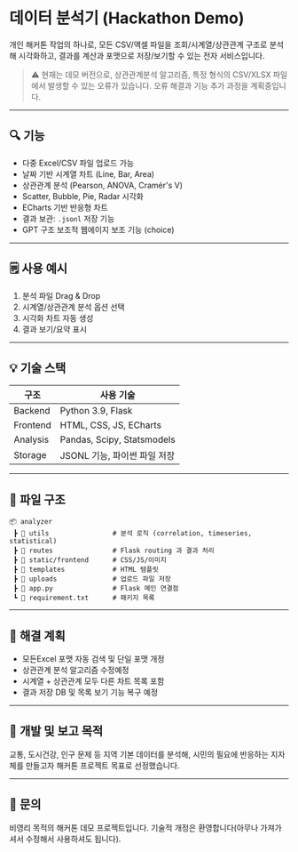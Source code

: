 # 데이터 분석기 (Hackathon Demo)

개인 해커톤 작업의 하나로, 모든 CSV/액셀 파일을 조회/시계열/상관관계 구조로 분석해 시각화하고, 결과를 계산과 포맷으로 저장/보기할 수 있는 전자 서비스입니다.

> ⚠️ 현재는 데모 버전으로, 상관관계분석 알고리즘, 특정 형식의 CSV/XLSX 파일에서 발생할 수 있는 오류가 있습니다. 오류 해결과 기능 추가 과정을 계획중입니다.

---

## 🔍  기능

* 다중 Excel/CSV 파일 업로드 가능
* 날짜 기반 시계열 차트 (Line, Bar, Area)
* 상관관계 분석 (Pearson, ANOVA, Cramér's V)
* Scatter, Bubble, Pie, Radar 시각화
* ECharts 기반 반응형 차트
* 결과 보관: `.jsonl` 저장 기능
* GPT 구조 보조적 웹에이지 보조 기능 (choice)

---

## 🗒️ 사용 예시

1. 분석 파일 Drag & Drop
2. 시계열/상관관계 분석 옵션 선택
3. 시각화 차트 자동 생성
4. 결과 보기/요약 표시

---

## 💡 기술 스택

| 구조       | 사용 기술                      |
| -------- | -------------------------- |
| Backend  | Python 3.9, Flask          |
| Frontend | HTML, CSS, JS, ECharts     |
| Analysis | Pandas, Scipy, Statsmodels |
| Storage  | JSONL 기능, 파이썬 파일 저장        |

---

## 📁 파일 구조

```
📦 analyzer
 ┣ 📂 utils                # 분석 로직 (correlation, timeseries, statistical)
 ┣ 📂 routes               # Flask routing 과 결과 처리
 ┣ 📂 static/frontend      # CSS/JS/이미지
 ┣ 📂 templates            # HTML 템플릿
 ┣ 📂 uploads              # 업로드 파일 저장
 ┣ 📜 app.py               # Flask 메인 연결점
 ┗ 📜 requirement.txt      # 패키지 목록
```

---

## 🚧 해결 계획

* 모든Excel 포맷 자동 검색 및 단일 포맷 개정
* 상관관계 분석 알고리즘 수정예정
* 시계열 + 상관관계 모두 다른 차트 목록 포함
* 결과 저장 DB 및 목록 보기 기능 복구 예정

---

## 📅 개발 및 보고 목적

교통, 도시건강, 인구 문제 등 지역 기본 데이터를 분석해, 시민의 필요에 반응하는 지자체를 만들고자 해커톤 프로젝트 목표로 선정했습니다.

---

## 📢 문의

비영리 목적의 해커톤 데모 프로젝트입니다. 기술적 개정은 환영합니다(아무나 가져가셔서 수정해서 사용하셔도 됩니다).
